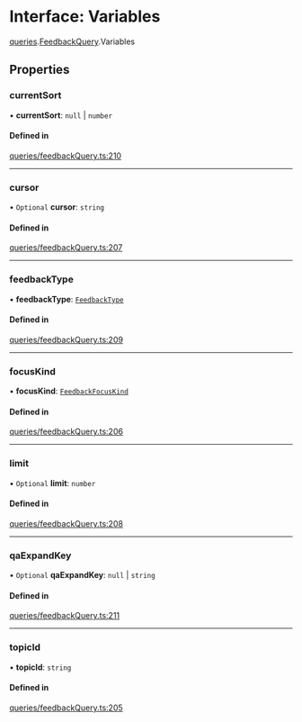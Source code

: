 # Interface: Variables

[queries](../modules/queries.md).[FeedbackQuery](../modules/queries.FeedbackQuery.md).Variables

## Properties

### currentSort

• **currentSort**: ``null`` \| `number`

#### Defined in

[queries/feedbackQuery.ts:210](https://github.com/bhavjitChauhan/khan-api/blob/b7f7b44b/src/queries/feedbackQuery.ts#L210)

___

### cursor

• `Optional` **cursor**: `string`

#### Defined in

[queries/feedbackQuery.ts:207](https://github.com/bhavjitChauhan/khan-api/blob/b7f7b44b/src/queries/feedbackQuery.ts#L207)

___

### feedbackType

• **feedbackType**: [`FeedbackType`](../enums/FeedbackType.md)

#### Defined in

[queries/feedbackQuery.ts:209](https://github.com/bhavjitChauhan/khan-api/blob/b7f7b44b/src/queries/feedbackQuery.ts#L209)

___

### focusKind

• **focusKind**: [`FeedbackFocusKind`](../enums/FeedbackFocusKind.md)

#### Defined in

[queries/feedbackQuery.ts:206](https://github.com/bhavjitChauhan/khan-api/blob/b7f7b44b/src/queries/feedbackQuery.ts#L206)

___

### limit

• `Optional` **limit**: `number`

#### Defined in

[queries/feedbackQuery.ts:208](https://github.com/bhavjitChauhan/khan-api/blob/b7f7b44b/src/queries/feedbackQuery.ts#L208)

___

### qaExpandKey

• `Optional` **qaExpandKey**: ``null`` \| `string`

#### Defined in

[queries/feedbackQuery.ts:211](https://github.com/bhavjitChauhan/khan-api/blob/b7f7b44b/src/queries/feedbackQuery.ts#L211)

___

### topicId

• **topicId**: `string`

#### Defined in

[queries/feedbackQuery.ts:205](https://github.com/bhavjitChauhan/khan-api/blob/b7f7b44b/src/queries/feedbackQuery.ts#L205)
